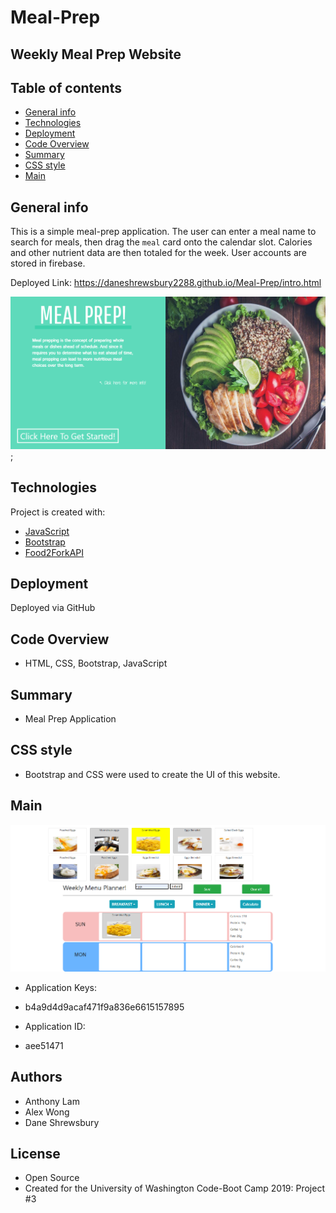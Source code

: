 # Meal-Prep
## Weekly Meal Prep Website

## Table of contents

- [General info](#general-info)
- [Technologies](#Technologies)
- [Deployment](#Deployment)
- [Code Overview](#Code-Overview)
- [Summary](#Summary)
- [CSS style](#CSS-style)
- [Main](#Main)


## General info

This is a simple meal-prep application. The user can enter a meal name to search for meals, then drag the `meal` card onto the calendar slot. Calories and other nutrient data are then totaled for the week. User accounts are stored in firebase. 

Deployed Link: https://daneshrewsbury2288.github.io/Meal-Prep/intro.html

![Image](assets/images/intro_Readme.png);

## Technologies

Project is created with:

- [JavaScript](https://www.javascript.com/)
- [Bootstrap](https://getbootstrap.com/)
- [Food2ForkAPI](https://www.food2fork.com/api)


## Deployment

Deployed via GitHub

## Code Overview

- HTML, CSS, Bootstrap, JavaScript

## Summary

- Meal Prep Application

## CSS style

- Bootstrap and CSS were used to create the UI of this website. 


## Main

![Image](assets/images/Main_ReadMe.png)

- Application Keys:
- b4a9d4d9acaf471f9a836e6615157895

- Application ID:
- aee51471

## Authors

- Anthony Lam
- Alex Wong
- Dane Shrewsbury

## License

- Open Source
- Created for the University of Washington Code-Boot Camp 2019: Project #3




